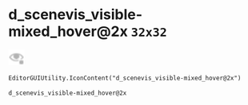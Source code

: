 # d_scenevis_visible-mixed_hover@2x `32x32`
<img src="/img/d_scenevis_visible-mixed_hover.png" width=32 height=32>

``` CSharp
EditorGUIUtility.IconContent("d_scenevis_visible-mixed_hover@2x")
```
```
d_scenevis_visible-mixed_hover@2x
```

